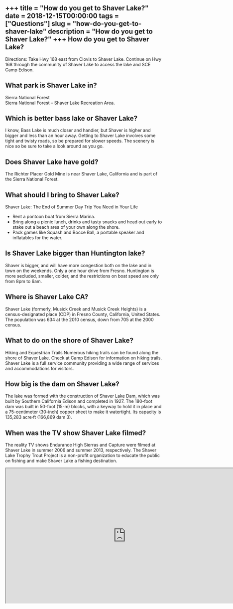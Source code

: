 +++
title = "How do you get to Shaver Lake?"
date = 2018-12-15T00:00:00
tags = ["Questions"]
slug = "how-do-you-get-to-shaver-lake"
description = "How do you get to Shaver Lake?"
+++
How do you get to Shaver Lake?
------------------------------

Directions: Take Hwy 168 east from Clovis to Shaver Lake. Continue on Hwy 168 through the community of Shaver Lake to access the lake and SCE Camp Edison.

What park is Shaver Lake in?
----------------------------

Sierra National Forest  
Sierra National Forest – Shaver Lake Recreation Area.

Which is better bass lake or Shaver Lake?
-----------------------------------------

I know, Bass Lake is much closer and handier, but Shaver is higher and bigger and less than an hour away. Getting to Shaver Lake involves some tight and twisty roads, so be prepared for slower speeds. The scenery is nice so be sure to take a look around as you go.

Does Shaver Lake have gold?
---------------------------

The Richter Placer Gold Mine is near Shaver Lake, California and is part of the Sierra National Forest.

What should I bring to Shaver Lake?
-----------------------------------

Shaver Lake: The End of Summer Day Trip You Need in Your Life

- Rent a pontoon boat from Sierra Marina.
- Bring along a picnic lunch, drinks and tasty snacks and head out early to stake out a beach area of your own along the shore.
- Pack games like Squash and Bocce Ball, a portable speaker and inflatables for the water.

Is Shaver Lake bigger than Huntington lake?
-------------------------------------------

Shaver is bigger, and will have more congestion both on the lake and in town on the weekends. Only a one hour drive from Fresno. Huntington is more secluded, smaller, colder, and the restrictions on boat speed are only from 8pm to 6am.

Where is Shaver Lake CA?
------------------------

Shaver Lake (formerly, Musick Creek and Musick Creek Heights) is a census-designated place (CDP) in Fresno County, California, United States. The population was 634 at the 2010 census, down from 705 at the 2000 census.

What to do on the shore of Shaver Lake?
---------------------------------------

Hiking and Equestrian Trails Numerous hiking trails can be found along the shore of Shaver Lake. Check at Camp Edison for information on hiking trails. Shaver Lake is a full service community providing a wide range of services and accommodations for visitors.

How big is the dam on Shaver Lake?
----------------------------------

The lake was formed with the construction of Shaver Lake Dam, which was built by Southern California Edison and completed in 1927. The 180-foot dam was built in 50-foot (15-m) blocks, with a keyway to hold it in place and a 75-centimeter (30-inch) copper sheet to make it watertight. Its capacity is 135,283 acre⋅ft (166,869 dam 3).

When was the TV show Shaver Lake filmed?
----------------------------------------

The reality TV shows Endurance High Sierras and Capture were filmed at Shaver Lake in summer 2006 and summer 2013, respectively. The Shaver Lake Trophy Trout Project is a non-profit organization to educate the public on fishing and make Shaver Lake a fishing destination.

<iframe allow="accelerometer; autoplay; clipboard-write; encrypted-media; gyroscope; picture-in-picture" allowfullscreen="" class="__youtube_prefs__  epyt-is-override  no-lazyload" data-no-lazy="1" data-origheight="433" data-origwidth="770" data-skipgform_ajax_framebjll="" height="433" id="_ytid_62461" loading="lazy" src="https://www.youtube.com/embed/7kqUCb2l2HI?enablejsapi=1&autoplay=0&cc_load_policy=0&cc_lang_pref=&iv_load_policy=1&loop=0&modestbranding=0&rel=1&fs=1&playsinline=0&autohide=2&theme=dark&color=red&controls=1&" title="YouTube player" width="770"></iframe>